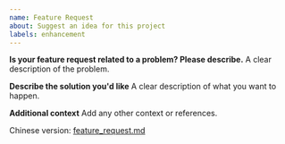 ```yaml
---
name: Feature Request
about: Suggest an idea for this project
labels: enhancement
---
```


**Is your feature request related to a problem? Please describe.**
A clear description of the problem.

**Describe the solution you'd like**
A clear description of what you want to happen.

**Additional context**
Add any other context or references.

Chinese version: [feature_request.md](feature_request.md)
